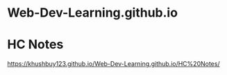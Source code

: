 # Web-Dev-Learning.github.io

# HC Notes
https://khushbuy123.github.io/Web-Dev-Learning.github.io/HC%20Notes/
